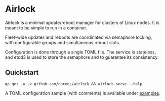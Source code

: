 # Airlock

Airlock is a minimal update/reboot manager for clusters of Linux nodes. It is meant to be simple to run in a container.

Fleet-wide updates and reboots are coordinated via semaphore locking, with configurable groups and simultaneous reboot slots.

Configuration is done through a single TOML file. The service is stateless, and etcd3 is used to store the semaphore and to guarantee its consistency.

## Quickstart

```
go get -u -v github.com/coreos/airlock && airlock serve --help
```

A TOML configuration sample (with comments) is available under [examples](dist/examples/).
